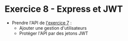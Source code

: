 # Exercice 8 - Express et JWT  

- Prendre l'API de [l'exercice 7](exercice7_mongoose.md) :  
    - Ajouter une gestion d'utilisateurs  
    - Protéger l'API par des jetons JWT  


